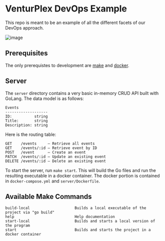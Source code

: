 # VenturPlex DevOps Example
This repo is meant to be an example of all the different facets of our DevOps approach.

![image](https://user-images.githubusercontent.com/1544557/65931056-f547f000-e3bc-11e9-96c9-87de6c536ff8.png)

## Prerequisites
The only prerequistes to development are [make](https://www.gnu.org/software/make/) and [docker](https://www.docker.com/).

## Server
The `server` directory contains a very basic in-memory CRUD API built with GoLang. 
The data model is as follows:
```
Events
-------------------
ID:          string
Title:       string
Description: string
```
Here is the routing table:
```
GET    /events     – Retrieve all events
GET    /events/:id – Retrieve event by ID
POST   /event      – Create an event
PATCH  /events/:id – Update an existing event
DELETE /events/:id – Delete an existing event
```
To start the server, run `make start`. This will build the Go files and run the resulting executable in a docker container. The docker portion is contained in `docker-compose.yml` and `server/Dockerfile`.

## Available Make Commands
```
build-local                    Builds a local executable of the project via "go build"
help                           Help documentation
start-local                    Builds and starts a local version of the program
start                          Builds and starts the project in a docker container
```
